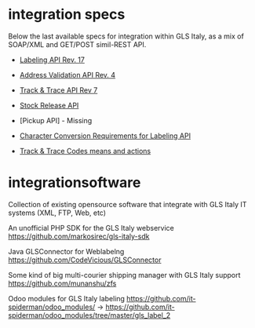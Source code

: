 # integration specs

Below the last available specs for integration within GLS Italy, as a mix of SOAP/XML and GET/POST simil-REST API.

* [Labeling API Rev. 17](https://github.com/GLSLatina/integrationsoftware/blob/master/MU162_Web%20Integrated%20Labeling%20Service_REV17.pdf)

* [Address Validation API Rev. 4](https://github.com/GLSLatina/integrationsoftware/blob/master/MU163_Webservice_Checkaddress_rev_04.pdf)

* [Track & Trace API Rev 7](https://github.com/GLSLatina/integrationsoftware/blob/master/MU40%20-%20Track%20%20Trace%20rev7.pdf)

* [Stock Release API](https://github.com/GLSLatina/integrationsoftware/blob/master/MU276_SvincoloGiacenzeXML_70337bb8-9a58-440a-a7df-eb3270fcac96%20(1).pdf)

* [Pickup API] - Missing

* [Character Conversion Requirements for Labeling API](https://github.com/GLSLatina/integrationsoftware/blob/master/GLS%20Webservice%20-%20Tabella%20Conversione.xlsx)

* [Track & Trace Codes means and actions](https://github.com/GLSLatina/integrationsoftware/blob/master/codici_risultato_gls.xls)

# integrationsoftware
Collection of existing opensource software that integrate with GLS Italy IT systems (XML, FTP, Web, etc)

An unofficial PHP SDK for the GLS Italy webservice
https://github.com/markosirec/gls-italy-sdk

Java GLSConnector for Weblabelng
https://github.com/CodeVicious/GLSConnector

Some kind of big multi-courier shipping manager with GLS Italy support
https://github.com/munanshu/zfs

Odoo modules for GLS Italy labeling
https://github.com/it-spiderman/odoo_modules/ -> https://github.com/it-spiderman/odoo_modules/tree/master/gls_label_2
